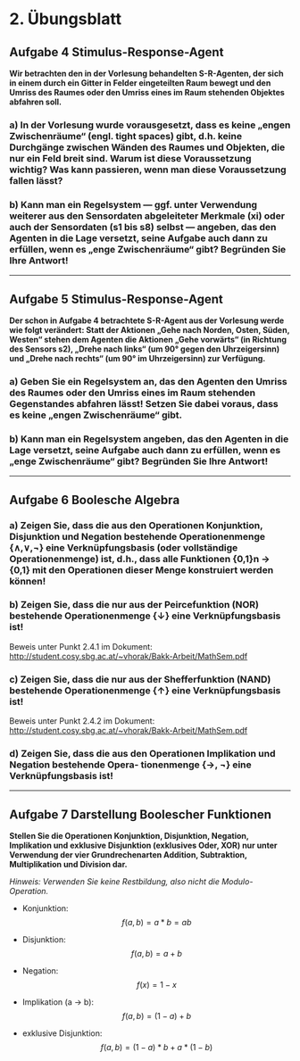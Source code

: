 # 2. Übungsblatt

## Aufgabe 4 Stimulus-Response-Agent
**Wir betrachten den in der Vorlesung behandelten S-R-Agenten, der sich in einem durch ein Gitter in Felder eingeteilten Raum bewegt und den Umriss des Raumes oder den Umriss eines im Raum stehenden Objektes abfahren soll.**
### a) In der Vorlesung wurde vorausgesetzt, dass es keine „engen Zwischenräume“ (engl. tight spaces) gibt, d.h. keine Durchgänge zwischen Wänden des Raumes und Objekten, die nur ein Feld breit sind. Warum ist diese Voraussetzung wichtig? Was kann passieren, wenn man diese Voraussetzung fallen lässt?
### b) Kann man ein Regelsystem — ggf. unter Verwendung weiterer aus den Sensordaten abgeleiteter Merkmale (xi) oder auch der Sensordaten (s1 bis s8) selbst — angeben, das den Agenten in die Lage versetzt, seine Aufgabe auch dann zu erfüllen, wenn es „enge Zwischenräume“ gibt? Begründen Sie Ihre Antwort!

---
## Aufgabe 5 Stimulus-Response-Agent
**Der schon in Aufgabe 4 betrachtete S-R-Agent aus der Vorlesung werde wie folgt verändert: Statt der Aktionen „Gehe nach Norden, Osten, Süden, Westen“ stehen dem Agenten die Aktionen „Gehe vorwärts“ (in Richtung des Sensors s2), „Drehe nach links“ (um 90° gegen den Uhrzeigersinn) und „Drehe nach rechts“ (um 90° im Uhrzeigersinn) zur Verfügung.**
### a) Geben Sie ein Regelsystem an, das den Agenten den Umriss des Raumes oder den Umriss eines im Raum stehenden Gegenstandes abfahren lässt! Setzen Sie dabei voraus, dass es keine „engen Zwischenräume“ gibt.


### b) Kann man ein Regelsystem angeben, das den Agenten in die Lage versetzt, seine Aufgabe auch dann zu erfüllen, wenn es „enge Zwischenräume“ gibt? Begründen Sie Ihre Antwort!

---
## Aufgabe 6 Boolesche Algebra
### a) Zeigen Sie, dass die aus den Operationen Konjunktion, Disjunktion und Negation bestehende Operationenmenge {∧,∨,¬} eine Verknüpfungsbasis (oder vollständige Operationenmenge) ist, d.h., dass alle Funktionen {0,1}n → {0,1} mit den Operationen dieser Menge konstruiert werden können!
### b) Zeigen Sie, dass die nur aus der Peircefunktion (NOR) bestehende Operationenmenge {↓} eine Verknüpfungsbasis ist!
Beweis unter Punkt 2.4.1 im Dokument: http://student.cosy.sbg.ac.at/~vhorak/Bakk-Arbeit/MathSem.pdf
### c) Zeigen Sie, dass die nur aus der Shefferfunktion (NAND) bestehende Operationenmenge {↑} eine Verknüpfungsbasis ist!
Beweis unter Punkt 2.4.2 im Dokument: http://student.cosy.sbg.ac.at/~vhorak/Bakk-Arbeit/MathSem.pdf
### d) Zeigen Sie, dass die aus den Operationen Implikation und Negation bestehende Opera- tionenmenge {→, ¬} eine Verknüpfungsbasis ist!

---
## Aufgabe 7 Darstellung Boolescher Funktionen
  **Stellen Sie die Operationen Konjunktion, Disjunktion, Negation, Implikation und exklusive Disjunktion (exklusives Oder, XOR) nur unter Verwendung der vier Grundrechenarten Addition, Subtraktion, Multiplikation und Division dar.**

*Hinweis: Verwenden Sie keine Restbildung, also nicht die Modulo-Operation.*


 * Konjunktion:
 $$ f(a,b) = a*b = ab $$

 * Disjunktion:
 $$ f(a,b) = a + b $$

 * Negation:
 $$ f(x) = 1 - x $$

 * Implikation (a → b):
 $$ f(a,b) = (1-a) + b $$

 * exklusive Disjunktion:
 $$ f(a,b) = (1-a)*b + a*(1-b) $$
